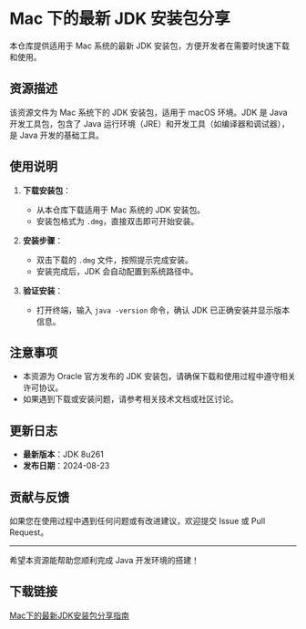 # Mac 下的最新 JDK 安装包分享

本仓库提供适用于 Mac 系统的最新 JDK 安装包，方便开发者在需要时快速下载和使用。

## 资源描述

该资源文件为 Mac 系统下的 JDK 安装包，适用于 macOS 环境。JDK 是 Java 开发工具包，包含了 Java 运行环境（JRE）和开发工具（如编译器和调试器），是 Java 开发的基础工具。

## 使用说明

1. **下载安装包**：
   - 从本仓库下载适用于 Mac 系统的 JDK 安装包。
   - 安装包格式为 `.dmg`，直接双击即可开始安装。

2. **安装步骤**：
   - 双击下载的 `.dmg` 文件，按照提示完成安装。
   - 安装完成后，JDK 会自动配置到系统路径中。

3. **验证安装**：
   - 打开终端，输入 `java -version` 命令，确认 JDK 已正确安装并显示版本信息。

## 注意事项

- 本资源为 Oracle 官方发布的 JDK 安装包，请确保下载和使用过程中遵守相关许可协议。
- 如果遇到下载或安装问题，请参考相关技术文档或社区讨论。

## 更新日志

- **最新版本**：JDK 8u261
- **发布日期**：2024-08-23

## 贡献与反馈

如果您在使用过程中遇到任何问题或有改进建议，欢迎提交 Issue 或 Pull Request。

---

希望本资源能帮助您顺利完成 Java 开发环境的搭建！

## 下载链接

[Mac下的最新JDK安装包分享指南](https://pan.quark.cn/s/dd539b4daa56)